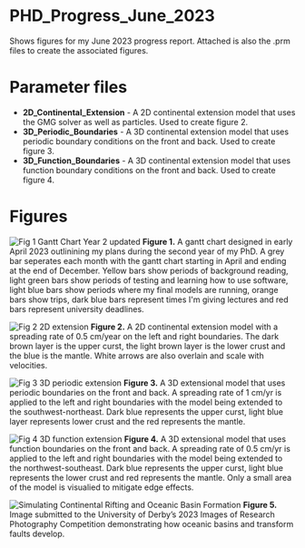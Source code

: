 # PHD_Progress_June_2023
Shows figures for my June 2023 progress report. Attached is also the .prm files to create the associated figures.

# Parameter files
- **2D_Continental_Extension** - A 2D continental extension model that uses the GMG solver as well as particles. Used to create figure 2.
- **3D_Periodic_Boundaries** - A 3D continental extension model that uses periodic boundary conditions on the front and back. Used to create figure 3.
- **3D_Function_Boundaries** - A 3D continental extension model that uses function boundary conditions on the front and back. Used to create figure 4.

# Figures

![Fig 1  Gantt Chart Year 2 updated](https://github.com/Lukel13/PHD_Progress_June_2023/assets/95885918/14806592-7f81-43e8-8d2e-ffbbeae96df3)
**Figure 1.** A gantt chart designed in early April 2023 outlinining my plans during the second year of my PhD. A grey bar seperates each month with the gantt chart starting in April and ending at the end of December. Yellow bars show periods of background reading, light green bars show periods of testing and learning how to use software, light blue bars show periods where my final models are running, orange bars show trips, dark blue bars represent times I'm giving lectures and red bars represent university deadlines. 

![Fig 2  2D extension](https://github.com/Lukel13/PHD_Progress_June_2023/assets/95885918/b285495f-ce99-41ae-9e79-ea9fd27c9e6e)
**Figure 2.** A 2D continental extension model with a spreading rate of 0.5 cm/year on the left and right boundaries. The dark brown layer is the upper curst, the light brown layer is the lower crust and the blue is the mantle. White arrows are also overlain and scale with velocities.

![Fig 3  3D periodic extension](https://github.com/Lukel13/PHD_Progress_June_2023/assets/95885918/d44e4960-2fd9-4122-8a55-6ff5a764e5ee)
**Figure 3.** A 3D extensional model that uses periodic boundaries on the front and back. A spreading rate of 1 cm/yr is applied to the left and right boundaries with the model being extended to the southwest-northeast. Dark blue represents the upper curst, light blue layer represents lower crust and the red represents the mantle.

![Fig 4  3D function extension](https://github.com/Lukel13/PHD_Progress_June_2023/assets/95885918/a3131f79-771d-41a1-ac34-0e3c7412ce4b)
**Figure 4.** A 3D extensional model that uses function boundaries on the front and back. A spreading rate of 0.5 cm/yr is applied to the left and right boundaries with the model being extended to the northwest-southeast. Dark blue represents the upper curst, light blue represents the lower crust and red represents the mantle. Only a small area of the model is visualied to mitigate edge effects.

![Simulating Continental Rifting and Oceanic Basin Formation](https://github.com/Lukel13/PHD_Progress_June_2023/assets/95885918/1af7bc7c-da4a-4427-ba0b-c4d0a7b1f4ef)
**Figure 5.** Image submitted to the University of Derby’s 2023 Images of Research Photography Competition demonstrating how oceanic basins and transform faults develop.
